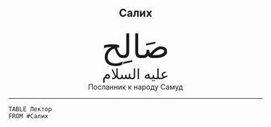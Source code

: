 <h2 style="text-align: center;">Салих</h2> <div style="font-family: Uthmanic; font-size: 4rem; text-align: center;">صَالِح</div> <div style="font-family: Uthmanic; font-size: 1.75rem; text-align: center;">عليه السلام</div> <div style="text-align: center;">Посланник к народу Самуд</div> <hr>

```dataview
TABLE Лектор
FROM #Салих
```